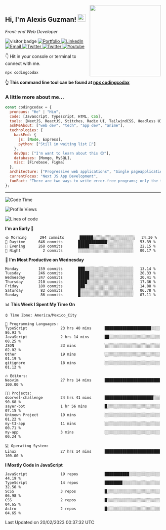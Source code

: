 <img align='right' src="https://media.giphy.com/media/M9gbBd9nbDrOTu1Mqx/giphy.gif" width="230">
<h2>Hi, I'm Alexis Guzman! <img src="https://media.giphy.com/media/hvRJCLFzcasrR4ia7z/giphy.gif" width="25px"></h2>
<p><em>Front-end Web Developer</em></p>

<p>
  <img src="https://visitor-badge.glitch.me/badge?page_id=a12989x.a12989x&left_color=black&right_color=gray" alt="visitor badge"/>
  <a href='https://www.codingcodax.dev/' target='_blank'>
    <img alt='Portfolio' src='https://img.shields.io/badge/Portfolio-black?logo=vercel&style=flat-square'>
  </a>
  <a href='https://linkedin.com/in/codingcodax/' target='_blank'>
    <img alt='LinkedIn' src='https://img.shields.io/badge/LinkedIn-black?logo=LinkedIn&style=flat-square'>
  </a>
  <a href='mailto:codingcodax@gmail.com' target='_blank'>
    <img alt='Email' src='https://img.shields.io/badge/Email-black?logo=Gmail&style=flat-square'>
  </a>
  <a href='https://twitter.com/codingcodax' target='_blank'>
    <img alt='Twitter' src='https://img.shields.io/badge/Twitter-black?logo=Twitter&style=flat-square'>
  </a>
  <a href='https://www.instagram.com/codingcodax/' target='_blank'>
    <img alt='Twitter' src='https://img.shields.io/badge/Instagram-black?logo=Instagram&style=flat-square'>
  </a>
  <a href='https://www.youtube.com/@codingcodax' target='_blank'>
    <img alt='Youtube' src='https://img.shields.io/badge/YouTube-black?logo=Youtube&style=flat-square'>
  </a>
</p>

👇 Hit in your console or terminal to connect with me.

```bash
npx codingcodax 
```
**👆 This command line tool can be found at [npx codingcodax](https://github.com/codingcodax/npx-codingcodax)**

<h3>A little more about me...</h3>

```javascript
const codingcodax = {
  pronouns: "He" | "Him",
  code: [Javascript, Typescript, HTML, CSS],
  tools: [NextJS, ReactJS, Stitches, Radix UI, TailwindCSS, Headless UI, Prisma],
  askMeAbout: ["web dev", "tech", "app dev", "anime"],
  technologies: {
    backEnd: {
      js: [Node, Express],
      python: ["Still in waiting list 🥲"]
    },
    devOps: ["I'm want to learn about this 😊"],
    databases: [Mongo, MySQL],
    misc: [Firebase, Figma]
  },
  architecture: ["Progressive web applications", "Single pageapplications"],
  currentFocus: "Next JS App Development",
  funFact: "There are two ways to write error-free programs; only the third one works"
};
```

---

<!--START_SECTION:waka-->
![Code Time](http://img.shields.io/badge/Code%20Time-1%2C136%20hrs%2016%20mins-blue)

![Profile Views](http://img.shields.io/badge/Profile%20Views-0-blue)

![Lines of code](https://img.shields.io/badge/From%20Hello%20World%20I%27ve%20Written-403%20Thousand%20lines%20of%20code-blue)

**I'm an Early 🐤** 

```text
🌞 Morning      294 commits       ██████░░░░░░░░░░░░░░░░░░░   24.30 % 
🌆 Daytime      646 commits       █████████████░░░░░░░░░░░░   53.39 % 
🌃 Evening      268 commits       █████░░░░░░░░░░░░░░░░░░░░   22.15 % 
🌙 Night          2 commits       ░░░░░░░░░░░░░░░░░░░░░░░░░   00.17 % 

```
📅 **I'm Most Productive on Wednesday** 

```text
Monday         159 commits       ███░░░░░░░░░░░░░░░░░░░░░░   13.14 % 
Tuesday        246 commits       █████░░░░░░░░░░░░░░░░░░░░   20.33 % 
Wednesday      247 commits       █████░░░░░░░░░░░░░░░░░░░░   20.41 % 
Thursday       210 commits       ████░░░░░░░░░░░░░░░░░░░░░   17.36 % 
Friday         180 commits       ███░░░░░░░░░░░░░░░░░░░░░░   14.88 % 
Saturday        82 commits       █░░░░░░░░░░░░░░░░░░░░░░░░   06.78 % 
Sunday          86 commits       █░░░░░░░░░░░░░░░░░░░░░░░░   07.11 % 

```


📊 **This Week I Spent My Time On** 

```text
⌚︎ Time Zone: America/Mexico_City

💬 Programming Languages: 
TypeScript               23 hrs 40 mins      █████████████████████░░░░   86.93 % 
JavaScript               2 hrs 14 mins       ██░░░░░░░░░░░░░░░░░░░░░░░   08.25 % 
JSON                     33 mins             ░░░░░░░░░░░░░░░░░░░░░░░░░   02.02 % 
Other                    19 mins             ░░░░░░░░░░░░░░░░░░░░░░░░░   01.19 % 
gitignore                18 mins             ░░░░░░░░░░░░░░░░░░░░░░░░░   01.12 % 

🔥 Editors: 
Neovim                   27 hrs 14 mins      █████████████████████████   100.00 % 

🐱‍💻 Projects: 
doorvel-challenge        24 hrs 41 mins      ██████████████████████░░░   90.68 % 
sayer-bot                1 hr 56 mins        █░░░░░░░░░░░░░░░░░░░░░░░░   07.15 % 
Unknown Project          19 mins             ░░░░░░░░░░░░░░░░░░░░░░░░░   01.22 % 
my-t3-app                11 mins             ░░░░░░░░░░░░░░░░░░░░░░░░░   00.71 % 
my-app                   3 mins              ░░░░░░░░░░░░░░░░░░░░░░░░░   00.24 % 

💻 Operating System: 
Linux                    27 hrs 14 mins      █████████████████████████   100.00 % 

```

**I Mostly Code in JavaScript** 

```text
JavaScript               19 repos            ███████████░░░░░░░░░░░░░░   44.19 % 
TypeScript               14 repos            ████████░░░░░░░░░░░░░░░░░   32.56 % 
SCSS                     3 repos             █░░░░░░░░░░░░░░░░░░░░░░░░   06.98 % 
CSS                      2 repos             █░░░░░░░░░░░░░░░░░░░░░░░░   04.65 % 
Astro                    2 repos             █░░░░░░░░░░░░░░░░░░░░░░░░   04.65 % 

```



 Last Updated on 20/02/2023 00:37:32 UTC
<!--END_SECTION:waka-->
